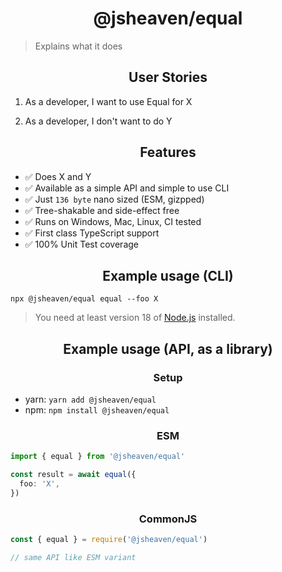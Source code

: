 <h1 align="center">@jsheaven/equal</h1>

> Explains what it does

<h2 align="center">User Stories</h2>

1. As a developer, I want to use Equal for X

2. As a developer, I don't want to do Y

<h2 align="center">Features</h2>

- ✅ Does X and Y
- ✅ Available as a simple API and simple to use CLI
- ✅ Just `136 byte` nano sized (ESM, gizpped)
- ✅ Tree-shakable and side-effect free
- ✅ Runs on Windows, Mac, Linux, CI tested
- ✅ First class TypeScript support
- ✅ 100% Unit Test coverage

<h2 align="center">Example usage (CLI)</h2>

`npx @jsheaven/equal equal --foo X`

> You need at least version 18 of [Node.js](https://www.nodejs.org) installed.

<h2 align="center">Example usage (API, as a library)</h2>

<h3 align="center">Setup</h3>

- yarn: `yarn add @jsheaven/equal`
- npm: `npm install @jsheaven/equal`

<h3 align="center">ESM</h3>

```ts
import { equal } from '@jsheaven/equal'

const result = await equal({
  foo: 'X',
})
```

<h3 align="center">CommonJS</h3>

```ts
const { equal } = require('@jsheaven/equal')

// same API like ESM variant
```

